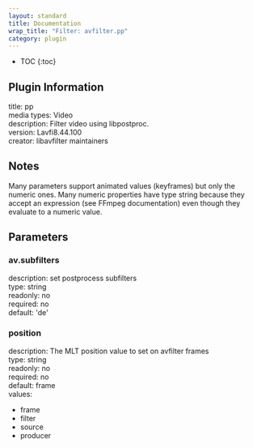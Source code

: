 ```yaml
---
layout: standard
title: Documentation
wrap_title: "Filter: avfilter.pp"
category: plugin
---
```

* TOC
{:toc}

## Plugin Information

title: pp  
media types:
Video  
description: Filter video using libpostproc.  
version: Lavfi8.44.100  
creator: libavfilter maintainers  

## Notes

Many parameters support animated values (keyframes) but only the numeric ones. Many numeric properties have type string because they accept an expression (see FFmpeg documentation) even though they evaluate to a numeric value.

## Parameters

### av.subfilters

  
description:
set postprocess subfilters  
type: string  
readonly: no  
required: no  
default: 'de'  

### position

  
description:
The MLT position value to set on avfilter frames  
type: string  
readonly: no  
required: no  
default: frame  
values:  

* frame
* filter
* source
* producer

